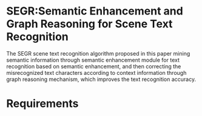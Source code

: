 # SEGR:Semantic Enhancement and Graph Reasoning for Scene Text Recognition
The SEGR scene text recognition algorithm proposed in this paper mining semantic information through semantic enhancement module for text recognition based on semantic enhancement, and then correcting the misrecognized text characters according to context information through graph reasoning mechanism, which improves the text recognition accuracy.  
# Requirements

